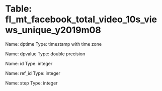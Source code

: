 Table: fl_mt_facebook_total_video_10s_views_unique_y2019m08
===========================================================

Name: dptime
Type: timestamp with time zone

Name: dpvalue
Type: double precision

Name: id
Type: integer

Name: ref_id
Type: integer

Name: step
Type: integer

